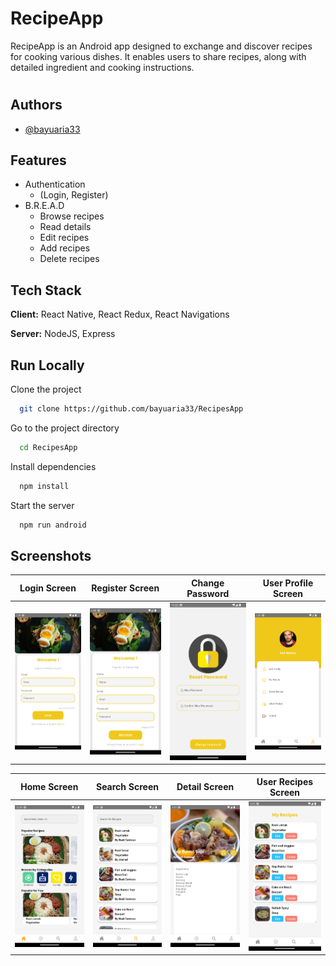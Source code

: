 # RecipeApp

RecipeApp is an Android app designed to exchange and discover recipes for cooking various dishes. It enables users to share recipes, along with detailed ingredient and cooking instructions.

#

## Authors

- [@bayuaria33](https://github.com/bayuaria33)

## Features

- Authentication
  - (Login, Register)
- B.R.E.A.D
  - Browse recipes
  - Read details
  - Edit recipes
  - Add recipes
  - Delete recipes

## Tech Stack

**Client:** React Native, React Redux, React Navigations

**Server:** NodeJS, Express

## Run Locally

Clone the project

```bash
  git clone https://github.com/bayuaria33/RecipesApp
```

Go to the project directory

```bash
  cd RecipesApp
```

Install dependencies

```bash
  npm install
```

Start the server

```bash
  npm run android
```

## Screenshots

| Login Screen                        | Register Screen                     | Change Password                 | User Profile Screen |
| ----------------------------------- | ----------------------------------- |----------------------------------- | ----------------------------------- |
| ![Login](/screenshots/ss_login.png) | ![Register](/screenshots/ss_register.png) | ![Change Password](/screenshots/ss_resetpw.png) | ![User Profile](/screenshots/ss_profile.png) |

| Home Screen                       | Search Screen                         | Detail Screen                                 | User Recipes Screen                            |
| --------------------------------- | ------------------------------------- | --------------------------------------------- | ---------------------------------------------- |
| ![Home](/screenshots/ss_home.png) | ![Search](/screenshots/ss_search.png) | ![Detail Recipes](/screenshots/ss_detail.png) | ![User Recipes](/screenshots/ss_myrecipes.png) |

